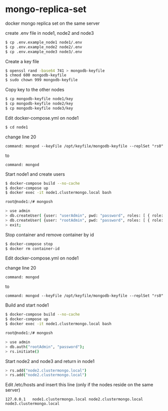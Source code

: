# mongo-replica-set
docker mongo replica set on the same server

create .env file in node1, node2 and node3

```bash
$ cp .env.example_node1 node1/.env
$ cp .env.example_node2 node2/.env
$ cp .env.example_node3 node3/.env
```

Create a key file
```bash
$ openssl rand -base64 741 > mongodb-keyfile
$ chmod 600 mongodb-keyfile
$ sudo chown 999 mongodb-keyfile
```

Copy key to the other nodes
```bash
$ cp mongodb-keyfile node1/key
$ cp mongodb-keyfile node2/key
$ cp mongodb-keyfile node3/key
```

Edit docker-compose.yml on node1

```bash
$ cd node1
```

change line 20

    command: mongod --keyFile /opt/keyfile/mongodb-keyfile --replSet "rs0"
to

    command: mongod

Start node1 and create users
```bash
$ docker-compose build --no-cache
$ docker-compose up
$ docker exec -it node1.clustermongo.local bash

root@node1:/# mongosh

> use admin
> db.createUser( {user: "userAdmin", pwd: "password", roles: [ { role: "userAdminAnyDatabase", db: "admin" } ] });
> db.createUser( {user: "rootAdmin", pwd: "password", roles: [ { role: "root", db: "admin" } ] });
> exit;
```

Stop container and remove container by id

```bash
$ docker-compose stop
$ docker rm container-id
```

Edit docker-compose.yml on node1

change line 20

    command: mongod
to

    command: mongod --keyFile /opt/keyfile/mongodb-keyfile --replSet "rs0"

Build and start node1
```bash
$ docker-compose build --no-cache
$ docker-compose up
$ docker exec -it node1.clustermongo.local bash

root@node1:/# mongosh

> use admin
> db.auth("rootAdmin", "password");
> rs.initiate()
```

Start node2 and node3 and return in node1

```bash
> rs.add("node2.clustermongo.local")
> rs.add("node2.clustermongo.local")
```

Edit /etc/hosts and insert this line (only if the nodes reside on the same server)
```
127.0.0.1	node1.clustermongo.local node2.clustermongo.local node3.clustermongo.local
```
